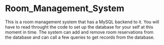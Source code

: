 Room_Management_System
======================
This is a room management system that has a MySQL backend to it. You will have to read throught the code to set up the database for your self at this moment in time. The system can add and remove room reservations from the database and can call a few queries to get records from the database.
